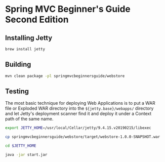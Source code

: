 # Spring MVC Beginner's Guide Second Edition

## Installing Jetty

```bash
brew install jetty
```

## Building

```bash
mvn clean package -pl springmvcbeginnersguide/webstore
```

## Testing

The most basic technique for deploying Web Applications is to put a WAR file or Exploded WAR directory into the `${jetty.base}/webapps/` directory and let Jetty's deployment scanner find it and deploy it under a Context path of the same name.
```bash
export JETTY_HOME=/usr/local/Cellar/jetty/9.4.15.v20190215/libexec

cp springmvcbeginnersguide/webstore/target/webstore-1.0.0-SNAPSHOT.war $JETTY_HOME/webapps/webstore.war

cd $JETTY_HOME

java -jar start.jar
```
